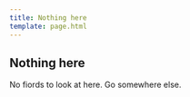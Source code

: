 ```yaml
---
title: Nothing here
template: page.html
---
```


## Nothing here

No fiords to look at here. Go somewhere else.
